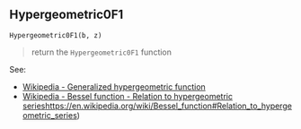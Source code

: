 ## Hypergeometric0F1

```
Hypergeometric0F1(b, z)
```

> return the `Hypergeometric0F1` function

See: 
* [Wikipedia - Generalized hypergeometric function](https://en.wikipedia.org/wiki/Generalized_hypergeometric_function)
* [Wikipedia - Bessel function - Relation to hypergeometric series](https://en.wikipedia.org/wiki/Generalized_hypergeometric_function)https://en.wikipedia.org/wiki/Bessel_function#Relation_to_hypergeometric_series)